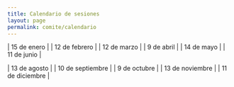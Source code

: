```yaml
---
title: Calendario de sesiones
layout: page
permalink: comite/calendario
---
```



| 15 de enero | 
| 12 de febrero |
| 12 de marzo | 
| 9 de abril | 
| 14 de mayo |
| 11 de junio |

| 13 de agosto |
| 10 de septiembre |
| 9 de octubre | 
| 13 de noviembre |
| 11 de diciembre |


